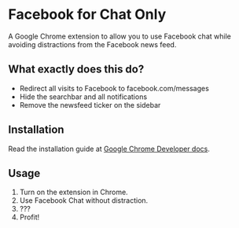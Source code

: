 # Facebook for Chat Only

A Google Chrome extension to allow you to use Facebook chat while avoiding distractions from the Facebook news feed.

## What exactly does this do?

* Redirect all visits to Facebook to facebook.com/messages
* Hide the searchbar and all notifications 
* Remove the newsfeed ticker on the sidebar

## Installation 

Read the installation guide at [Google Chrome Developer docs](https://developer.chrome.com/extensions/getstarted#unpacked).

## Usage

1. Turn on the extension in Chrome.
2. Use Facebook Chat without distraction. 
3. ???
4. Profit!

